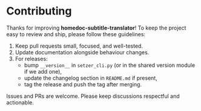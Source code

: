 # Contributing

Thanks for improving **homedoc-subtitle-translator**! To keep the project easy
to review and ship, please follow these guidelines:

1. Keep pull requests small, focused, and well-tested.
2. Update documentation alongside behaviour changes.
3. For releases:
   - bump `__version__` in `setzer_cli.py` (or in the shared version module if we add one),
   - update the changelog section in `README.md` if present,
   - tag the release and push the tag after merging.

Issues and PRs are welcome. Please keep discussions respectful and actionable.
